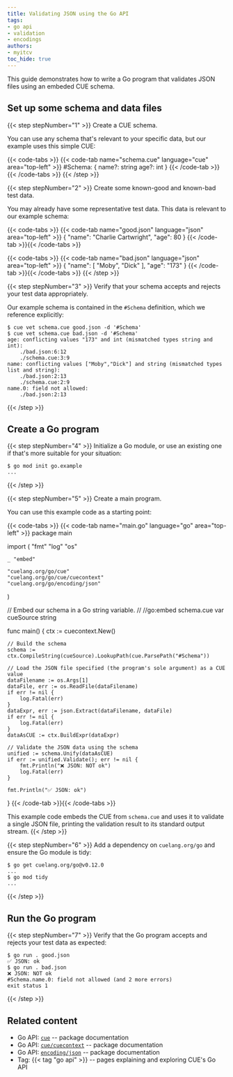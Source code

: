 ```yaml
---
title: Validating JSON using the Go API
tags:
- go api
- validation
- encodings
authors:
- myitcv
toc_hide: true
---
```


This guide demonstrates how to write a Go program that validates JSON files
using an embeded CUE schema.

## Set up some schema and data files

{{< step stepNumber="1" >}}
Create a CUE schema.

You can use any schema that's relevant to your specific data, but our example uses this simple CUE:

{{< code-tabs >}}
{{< code-tab name="schema.cue" language="cue" area="top-left" >}}
#Schema: {
	name?: string
	age?:  int
}
{{< /code-tab >}}{{< /code-tabs >}}
{{< /step >}}


{{< step stepNumber="2" >}}
Create some known-good and known-bad test data.

You may already have some representative test data. This data is relevant to our example schema:

{{< code-tabs >}}
{{< code-tab name="good.json" language="json" area="top-left" >}}
{
    "name": "Charlie Cartwright",
    "age": 80
}
{{< /code-tab >}}{{< /code-tabs >}}

{{< code-tabs >}}
{{< code-tab name="bad.json" language="json" area="top-left" >}}
{
    "name": [
        "Moby",
        "Dick"
    ],
    "age": "173"
}
{{< /code-tab >}}{{< /code-tabs >}}
{{< /step >}}

{{< step stepNumber="3" >}}
Verify that your schema accepts and rejects your test data appropriately.

Our example schema is contained in the `#Schema` definition, which we reference explicitly:

```text { title="TERMINAL" type="terminal" codeToCopy="Y3VlIHZldCBzY2hlbWEuY3VlIGdvb2QuanNvbiAtZCAnI1NjaGVtYScKY3VlIHZldCBzY2hlbWEuY3VlIGJhZC5qc29uIC1kICcjU2NoZW1hJw==" }
$ cue vet schema.cue good.json -d '#Schema'
$ cue vet schema.cue bad.json -d '#Schema'
age: conflicting values "173" and int (mismatched types string and int):
    ./bad.json:6:12
    ./schema.cue:3:9
name: conflicting values ["Moby","Dick"] and string (mismatched types list and string):
    ./bad.json:2:13
    ./schema.cue:2:9
name.0: field not allowed:
    ./bad.json:2:13
```
{{< /step >}}

## Create a Go program

{{< step stepNumber="4" >}}
Initialize a Go module, or use an existing one if that's more suitable for your situation:

```text { title="TERMINAL" type="terminal" codeToCopy="Z28gbW9kIGluaXQgZ28uZXhhbXBsZQ==" }
$ go mod init go.example
...
```
{{< /step >}}

{{< step stepNumber="5" >}}
Create a main program.

You can use this example code as a starting point:

{{< code-tabs >}}
{{< code-tab name="main.go" language="go" area="top-left" >}}
package main

import (
	"fmt"
	"log"
	"os"

	_ "embed"

	"cuelang.org/go/cue"
	"cuelang.org/go/cue/cuecontext"
	"cuelang.org/go/encoding/json"
)

// Embed our schema in a Go string variable.
//
//go:embed schema.cue
var cueSource string

func main() {
	ctx := cuecontext.New()

	// Build the schema
	schema := ctx.CompileString(cueSource).LookupPath(cue.ParsePath("#Schema"))

	// Load the JSON file specified (the program's sole argument) as a CUE value
	dataFilename := os.Args[1]
	dataFile, err := os.ReadFile(dataFilename)
	if err != nil {
		log.Fatal(err)
	}
	dataExpr, err := json.Extract(dataFilename, dataFile)
	if err != nil {
		log.Fatal(err)
	}
	dataAsCUE := ctx.BuildExpr(dataExpr)

	// Validate the JSON data using the schema
	unified := schema.Unify(dataAsCUE)
	if err := unified.Validate(); err != nil {
		fmt.Println("❌ JSON: NOT ok")
		log.Fatal(err)
	}

	fmt.Println("✅ JSON: ok")
}
{{< /code-tab >}}{{< /code-tabs >}}

This example code embeds the CUE from `schema.cue` and uses it to validate a
single JSON file, printing the validation result to its standard output stream.
{{< /step >}}

{{< step stepNumber="6" >}}
Add a dependency on `cuelang.org/go` and ensure the Go module is tidy:
```text { title="TERMINAL" type="terminal" codeToCopy="Z28gZ2V0IGN1ZWxhbmcub3JnL2dvQHYwLjEyLjAKZ28gbW9kIHRpZHk=" }
$ go get cuelang.org/go@v0.12.0
...
$ go mod tidy
...
```
{{< /step >}}

## Run the Go program

{{< step stepNumber="7" >}}
Verify that the Go program accepts and rejects your test data as expected:

```text { title="TERMINAL" type="terminal" codeToCopy="Z28gcnVuIC4gZ29vZC5qc29uCmdvIHJ1biAuIGJhZC5qc29u" }
$ go run . good.json
✅ JSON: ok
$ go run . bad.json
❌ JSON: NOT ok
#Schema.name.0: field not allowed (and 2 more errors)
exit status 1
```
{{< /step >}}
## Related content

- Go API: [`cue`](https://pkg.go.dev/cuelang.org/go/cue#section-documentation) -- package documentation
- Go API: [`cue/cuecontext`](https://pkg.go.dev/cuelang.org/go/cue/cuecontext#section-documentation) -- package documentation
- Go API: [`encoding/json`](https://pkg.go.dev/cuelang.org/go/encoding/json#section-documentation) -- package documentation
- Tag: {{< tag "go api" >}} -- pages explaining and exploring CUE's Go API
